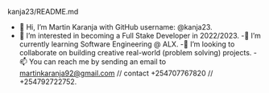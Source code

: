 kanja23/README.md

- 👋 Hi, I’m Martin Karanja with GitHub username: @kanja23.
- 👀 I’m interested in becoming a Full Stake Developer in 2022/2023.
-🌱 I’m currently learning Software Engineering @ ALX.
-💞️ I’m looking to collaborate on building creative real-world (problem solving) projects.
-📫 You can reach me by sending an email to martinkaranja92@gmail.com // contact +254707767820 // +254792722752.
